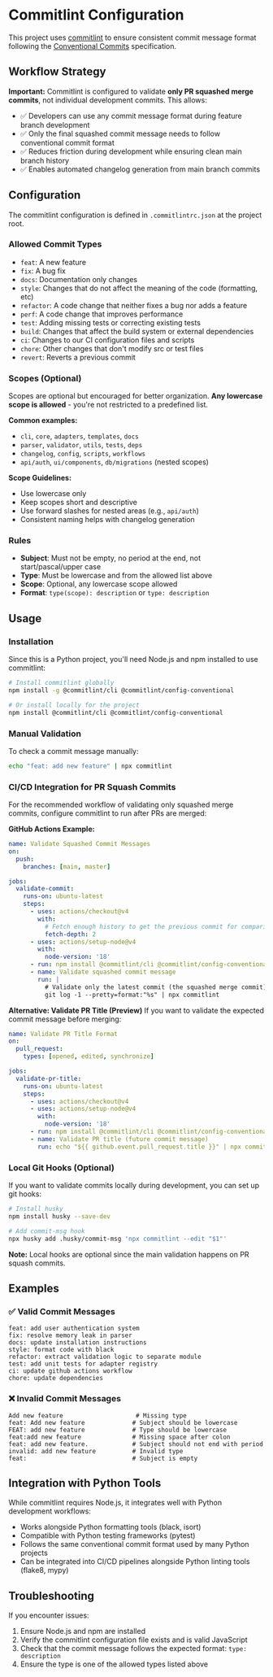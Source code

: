 # Commitlint Configuration

This project uses [commitlint](https://commitlint.js.org/) to ensure consistent commit message format following the [Conventional Commits](https://www.conventionalcommits.org/) specification.

## Workflow Strategy

**Important:** Commitlint is configured to validate **only PR squashed merge commits**, not individual development commits. This allows:

- ✅ Developers can use any commit message format during feature branch development
- ✅ Only the final squashed commit message needs to follow conventional commit format
- ✅ Reduces friction during development while ensuring clean main branch history
- ✅ Enables automated changelog generation from main branch commits

## Configuration

The commitlint configuration is defined in `.commitlintrc.json` at the project root.

### Allowed Commit Types

- `feat`: A new feature
- `fix`: A bug fix
- `docs`: Documentation only changes
- `style`: Changes that do not affect the meaning of the code (formatting, etc)
- `refactor`: A code change that neither fixes a bug nor adds a feature
- `perf`: A code change that improves performance
- `test`: Adding missing tests or correcting existing tests
- `build`: Changes that affect the build system or external dependencies
- `ci`: Changes to our CI configuration files and scripts
- `chore`: Other changes that don't modify src or test files
- `revert`: Reverts a previous commit

### Scopes (Optional)

Scopes are optional but encouraged for better organization. **Any lowercase scope is allowed** - you're not restricted to a predefined list.

**Common examples:**
- `cli`, `core`, `adapters`, `templates`, `docs`
- `parser`, `validator`, `utils`, `tests`, `deps`
- `changelog`, `config`, `scripts`, `workflows`
- `api/auth`, `ui/components`, `db/migrations` (nested scopes)

**Scope Guidelines:**
- Use lowercase only
- Keep scopes short and descriptive
- Use forward slashes for nested areas (e.g., `api/auth`)
- Consistent naming helps with changelog generation

### Rules

- **Subject**: Must not be empty, no period at the end, not start/pascal/upper case
- **Type**: Must be lowercase and from the allowed list above
- **Scope**: Optional, any lowercase scope allowed
- **Format**: `type(scope): description` or `type: description`

## Usage

### Installation

Since this is a Python project, you'll need Node.js and npm installed to use commitlint:

```bash
# Install commitlint globally
npm install -g @commitlint/cli @commitlint/config-conventional

# Or install locally for the project
npm install @commitlint/cli @commitlint/config-conventional
```

### Manual Validation

To check a commit message manually:

```bash
echo "feat: add new feature" | npx commitlint
```

### CI/CD Integration for PR Squash Commits

For the recommended workflow of validating only squashed merge commits, configure commitlint to run after PRs are merged:

**GitHub Actions Example:**
```yaml
name: Validate Squashed Commit Messages
on:
  push:
    branches: [main, master]

jobs:
  validate-commit:
    runs-on: ubuntu-latest
    steps:
      - uses: actions/checkout@v4
        with:
          # Fetch enough history to get the previous commit for comparison
          fetch-depth: 2
      - uses: actions/setup-node@v4
        with:
          node-version: '18'
      - run: npm install @commitlint/cli @commitlint/config-conventional
      - name: Validate squashed commit message
        run: |
          # Validate only the latest commit (the squashed merge commit)
          git log -1 --pretty=format:"%s" | npx commitlint
```

**Alternative: Validate PR Title (Preview)**
If you want to validate the expected commit message before merging:
```yaml
name: Validate PR Title Format
on:
  pull_request:
    types: [opened, edited, synchronize]

jobs:
  validate-pr-title:
    runs-on: ubuntu-latest
    steps:
      - uses: actions/checkout@v4
      - uses: actions/setup-node@v4
        with:
          node-version: '18'
      - run: npm install @commitlint/cli @commitlint/config-conventional
      - name: Validate PR title (future commit message)
        run: echo "${{ github.event.pull_request.title }}" | npx commitlint
```

### Local Git Hooks (Optional)

If you want to validate commits locally during development, you can set up git hooks:

```bash
# Install husky
npm install husky --save-dev

# Add commit-msg hook
npx husky add .husky/commit-msg 'npx commitlint --edit "$1"'
```

**Note:** Local hooks are optional since the main validation happens on PR squash commits.

## Examples

### ✅ Valid Commit Messages

```
feat: add user authentication system
fix: resolve memory leak in parser
docs: update installation instructions
style: format code with black
refactor: extract validation logic to separate module
test: add unit tests for adapter registry
ci: update github actions workflow
chore: update dependencies
```

### ❌ Invalid Commit Messages

```
Add new feature                    # Missing type
feat: Add new feature             # Subject should be lowercase
FEAT: add new feature             # Type should be lowercase
feat:add new feature              # Missing space after colon
feat: add new feature.            # Subject should not end with period
invalid: add new feature          # Invalid type
feat:                             # Subject is empty
```

## Integration with Python Tools

While commitlint requires Node.js, it integrates well with Python development workflows:

- Works alongside Python formatting tools (black, isort)
- Compatible with Python testing frameworks (pytest)
- Follows the same conventional commit format used by many Python projects
- Can be integrated into CI/CD pipelines alongside Python linting tools (flake8, mypy)

## Troubleshooting

If you encounter issues:

1. Ensure Node.js and npm are installed
2. Verify the commitlint configuration file exists and is valid JavaScript
3. Check that the commit message follows the expected format: `type: description`
4. Ensure the type is one of the allowed types listed above
